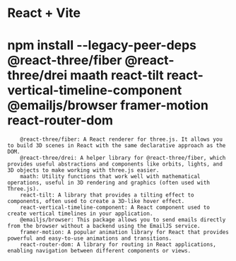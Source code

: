 # React + Vite

# npm install --legacy-peer-deps @react-three/fiber @react-three/drei maath react-tilt react-vertical-timeline-component @emailjs/browser framer-motion react-router-dom

        @react-three/fiber: A React renderer for three.js. It allows you to build 3D scenes in React with the same declarative approach as the DOM.
        @react-three/drei: A helper library for @react-three/fiber, which provides useful abstractions and components like orbits, lights, and 3D objects to make working with three.js easier.
        maath: Utility functions that work well with mathematical operations, useful in 3D rendering and graphics (often used with Three.js).
        react-tilt: A library that provides a tilting effect to components, often used to create a 3D-like hover effect.
        react-vertical-timeline-component: A React component used to create vertical timelines in your application.
        @emailjs/browser: This package allows you to send emails directly from the browser without a backend using the EmailJS service.
        framer-motion: A popular animation library for React that provides powerful and easy-to-use animations and transitions.
        react-router-dom: A library for routing in React applications, enabling navigation between different components or views.
